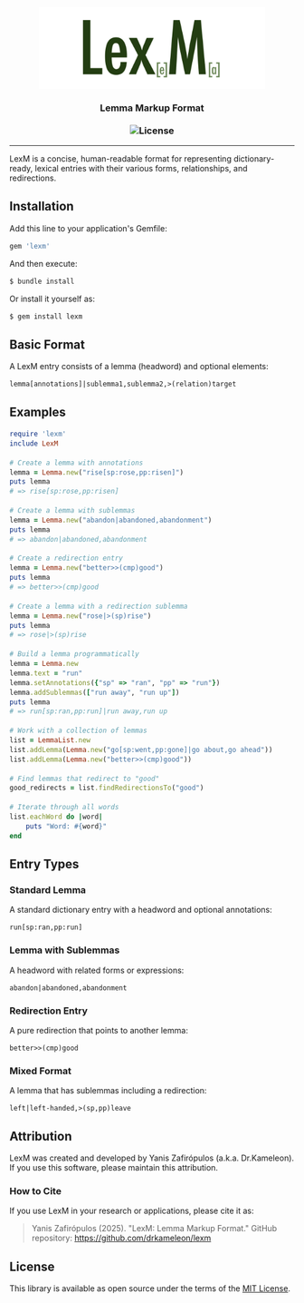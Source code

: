 <div align="center">

<img align="center" width="400" src="icon.png"/>

### Lemma Markup Format<br><br>![License](https://img.shields.io/github/license/drkameleon/lexm?style=for-the-badge)
</div>

---

LexM is a concise, human-readable format for representing dictionary-ready, lexical entries with their various forms, relationships, and redirections.

## Installation

Add this line to your application's Gemfile:

```ruby
gem 'lexm'
```

And then execute:

```bash
$ bundle install
```

Or install it yourself as:

```bash
$ gem install lexm
```

## Basic Format

A LexM entry consists of a lemma (headword) and optional elements:

```
lemma[annotations]|sublemma1,sublemma2,>(relation)target
```

## Examples

```ruby
require 'lexm'
include LexM

# Create a lemma with annotations
lemma = Lemma.new("rise[sp:rose,pp:risen]")
puts lemma
# => rise[sp:rose,pp:risen]

# Create a lemma with sublemmas
lemma = Lemma.new("abandon|abandoned,abandonment")
puts lemma
# => abandon|abandoned,abandonment

# Create a redirection entry
lemma = Lemma.new("better>>(cmp)good")
puts lemma
# => better>>(cmp)good

# Create a lemma with a redirection sublemma
lemma = Lemma.new("rose|>(sp)rise")
puts lemma
# => rose|>(sp)rise

# Build a lemma programmatically
lemma = Lemma.new
lemma.text = "run"
lemma.setAnnotations({"sp" => "ran", "pp" => "run"})
lemma.addSublemmas(["run away", "run up"])
puts lemma
# => run[sp:ran,pp:run]|run away,run up

# Work with a collection of lemmas
list = LemmaList.new
list.addLemma(Lemma.new("go[sp:went,pp:gone]|go about,go ahead"))
list.addLemma(Lemma.new("better>>(cmp)good"))

# Find lemmas that redirect to "good"
good_redirects = list.findRedirectionsTo("good")

# Iterate through all words
list.eachWord do |word|
    puts "Word: #{word}"
end
```

## Entry Types

### Standard Lemma

A standard dictionary entry with a headword and optional annotations:

```
run[sp:ran,pp:run]
```

### Lemma with Sublemmas

A headword with related forms or expressions:

```
abandon|abandoned,abandonment
```

### Redirection Entry

A pure redirection that points to another lemma:

```
better>>(cmp)good
```

### Mixed Format

A lemma that has sublemmas including a redirection:

```
left|left-handed,>(sp,pp)leave
```

## Attribution
LexM was created and developed by Yanis Zafirópulos (a.k.a. Dr.Kameleon). If you use this software, please maintain this attribution.

### How to Cite
If you use LexM in your research or applications, please cite it as:

> Yanis Zafirópulos (2025). "LexM: Lemma Markup Format." GitHub repository: https://github.com/drkameleon/lexm

## License

This library is available as open source under the terms of the [MIT License](https://opensource.org/licenses/MIT).
